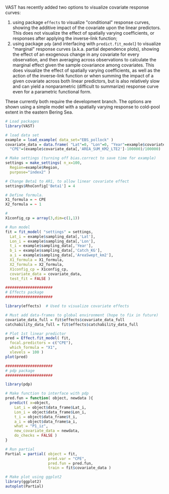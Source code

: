 VAST has recently added two options to visualize covariate response curves:
1.  using package `effects` to visualize "conditional" response curves, showing the additive impact of the covariate upon the linear predictors. This does not visualize the effect of spatially varying coefficients, or responses after applying the inverse-link function; 
2.  using package `pdp` (and interfacing with `predict.fit_model`) to visualize "marginal" response curves (a.k.a. partial dependence plots), showing the effect of an exogenous change in any covariate for every observation, and then averaging across observations to calculate the marginal effect given the sample covariance among covariates.  This does visualize the effect of spatially varying coefficients, as well as the action of the inverse-link function or when summing the impact of a given covariate across both linear predictors, but is also relatively slow and can yield a nonparametric (difficult to summarize) response curve even for a parametric functional form.

These currently both require the development branch.  The options are shown using a simple model with a spatially varying response to cold-pool extent in the eastern Bering Sea.

```R
# Load packages
library(VAST)

# load data set
example = load_example( data_set="EBS_pollock" )
covariate_data = data.frame( "Lat"=0, "Lon"=0, "Year"=example$covariate_data[,'Year'],
  "CPE"=(example$covariate_data[,'AREA_SUM_KM2_LTE2']-100000)/100000)

# Make settings (turning off bias.correct to save time for example)
settings = make_settings( n_x=100,
  Region=example$Region,
  purpose="index2" )

# Change Beta1 to AR1, to allow linear covariate effect
settings$RhoConfig['Beta1'] = 4

# Define formula.
X1_formula = ~ CPE
X2_formula = ~ 1

#
X1config_cp = array(3,dim=c(1,1))

# Run model
fit = fit_model( "settings" = settings,
  Lat_i = example$sampling_data[,'Lat'],
  Lon_i = example$sampling_data[,'Lon'],
  t_i = example$sampling_data[,'Year'],
  b_i = example$sampling_data[,'Catch_KG'],
  a_i = example$sampling_data[,'AreaSwept_km2'],
  X1_formula = X1_formula,
  X2_formula = X2_formula,
  X1config_cp = X1config_cp,
  covariate_data = covariate_data,
  test_fit = FALSE )

#####################
# Effects package
#####################

library(effects)  # Used to visualize covariate effects

# Must add data-frames to global environment (hope to fix in future)
covariate_data_full = fit$effects$covariate_data_full
catchability_data_full = fit$effects$catchability_data_full

# Plot 1st linear predictor
pred = Effect.fit_model( fit,
  focal.predictors = c("CPE"),
  which_formula = "X1",
  xlevels = 100 )
plot(pred)

#####################
# pdp package
#####################

library(pdp)

# Make function to interface with pdp
pred.fun = function( object, newdata ){
  predict( x=object,
    Lat_i = object$data_frame$Lat_i,
    Lon_i = object$data_frame$Lon_i,
    t_i = object$data_frame$t_i,
    a_i = object$data_frame$a_i,
    what = "P1_iz",
    new_covariate_data = newdata,
    do_checks = FALSE )
}

# Run partial
Partial = partial( object = fit,
                   pred.var = "CPE",
                   pred.fun = pred.fun,
                   train = fit$covariate_data )

# Make plot using ggplot2
library(ggplot2)
autoplot(Partial)
```